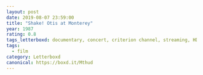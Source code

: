 ```yaml
---
layout: post 
date: 2019-08-07 23:59:00
title: "Shake! Otis at Monterey"
year: 1987
rating: 0.8
tags_letterboxd: documentary, concert, criterion channel, streaming, HDTV, NYC
tags:
  - film
category: Letterboxd
canonical: https://boxd.it/Mthud
---
```

